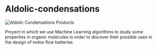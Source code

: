 # Aldolic-condensations

![Aldolic Condensations Products](https://github.com/josuegomezt/Aldolic-condensations/assets/117051564/1003f939-f408-4eb0-a138-e63425a0cdc9)


Proyect in which we use Machine Learning algorithms to study some properties in organic molecules in order to discover their possible uses in the design of redox flow batteries
